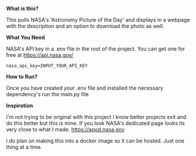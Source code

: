 **What is this?**

This pulls NASA's 'Astronomy Picture of the Day' and displays in a webpage with the description and an option to download the photo as well. 

**What You Need**

NASA's API key in a .env file in the root of the project. You can get one for free at https://api.nasa.gov/
```
nasa_api_key=INPUT_YOUR_API_KEY
```

**How to Run?**

Once you have created your .env file and installed the
necessary dependency's run the main.py file 


**Inspiration**

I'm not trying to be original with this project I know 
better projects exit and do this better but this is mine. 
If you look NASA's dedicated page looks its very close to 
what I made. https://apod.nasa.gov

I do plan on making this into a docker image so it can
be hosted. Just one thing at a time.